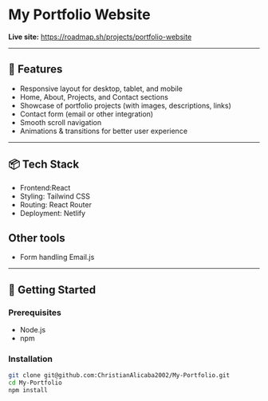# My Portfolio Website

**Live site:** https://roadmap.sh/projects/portfolio-website

---

## 🚀 Features

- Responsive layout for desktop, tablet, and mobile  
- Home, About, Projects, and Contact sections  
- Showcase of portfolio projects (with images, descriptions, links)  
- Contact form (email or other integration)  
- Smooth scroll navigation  
- Animations & transitions for better user experience  

---

## 📦 Tech Stack

- Frontend:React
- Styling: Tailwind CSS  
- Routing: React Router
- Deployment: Netlify

## Other tools  
  - Form handling Email.js  
 

---

## 🔧 Getting Started

### Prerequisites

- Node.js
- npm

### Installation

```bash
git clone git@github.com:ChristianAlicaba2002/My-Portfolio.git
cd My-Portfolio
npm install
